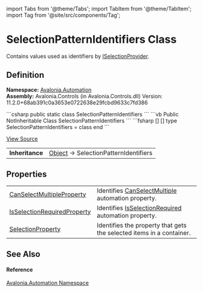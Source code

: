 import Tabs from '@theme/Tabs'; 
import TabItem from '@theme/TabItem'; 
import Tag from '@site/src/components/Tag'; 

# SelectionPatternIdentifiers Class


Contains values used as identifiers by <a href="T_Avalonia_Automation_Provider_ISelectionProvider">ISelectionProvider</a>.



## Definition
**Namespace:** <a href="N_Avalonia_Automation">Avalonia.Automation</a>  
**Assembly:** Avalonia.Controls (in Avalonia.Controls.dll) Version: 11.2.0+68ab391c0a3653e0722638e29fcbd9633c7fd386

<Tabs groupId="api-code-preview">
<TabItem value="csharp" label="C#">
```csharp
public static class SelectionPatternIdentifiers
```
</TabItem>
<TabItem value="vb" label="VB">
```vb
Public NotInheritable Class SelectionPatternIdentifiers
```
</TabItem>
<TabItem value="fsharp" label="F#">
```fsharp
[<AbstractClassAttribute>]
[<SealedAttribute>]
type SelectionPatternIdentifiers = class end
```
</TabItem>
</Tabs>



<a href="https://github.com/AvaloniaUI/Avalonia/tree/master/srcAvalonia.Controls/Automation/SelectionPatternIdentifiers.cs" title="View the source code">View Source</a>

<table>
<tr><td><strong>Inheritance</strong></td><td><a href="https://learn.microsoft.com/dotnet/api/system.object" target="_blank" rel="noopener noreferrer">Object</a>  →  SelectionPatternIdentifiers</td></tr>
</table>



## Properties
<table>
<tr>
<td><a href="P_Avalonia_Automation_SelectionPatternIdentifiers_CanSelectMultipleProperty">CanSelectMultipleProperty</a></td>
<td>Identifies <a href="P_Avalonia_Automation_Provider_ISelectionProvider_CanSelectMultiple">CanSelectMultiple</a> automation property.</td>
</tr>
<tr>
<td><a href="P_Avalonia_Automation_SelectionPatternIdentifiers_IsSelectionRequiredProperty">IsSelectionRequiredProperty</a></td>
<td>Identifies <a href="P_Avalonia_Automation_Provider_ISelectionProvider_IsSelectionRequired">IsSelectionRequired</a> automation property.</td>
</tr>
<tr>
<td><a href="P_Avalonia_Automation_SelectionPatternIdentifiers_SelectionProperty">SelectionProperty</a></td>
<td>Identifies the property that gets the selected items in a container.</td>
</tr>
</table>

## See Also


#### Reference
<a href="N_Avalonia_Automation">Avalonia.Automation Namespace</a>  
